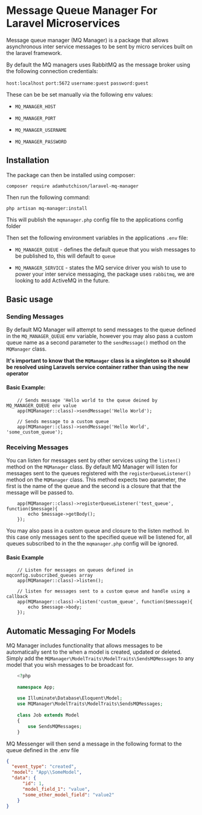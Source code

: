 # Message Queue Manager For Laravel Microservices

Message queue manager (MQ Manager) is a package that allows asynchronous inter service messages to be sent
by micro services built on the laravel framework. 

By default the MQ managers uses RabbitMQ as the message broker using the following connection credentials:

`host:localhost` `port:5672` `username:guest` `password:guest`

These can be be set manually via the following env values:

* `MQ_MANAGER_HOST`

* `MQ_MANAGER_PORT`

* `MQ_MANAGER_USERNAME`

* `MQ_MANAGER_PASSWORD`

## Installation

The package can then be installed using composer:
 
 `composer require adamhutchison/laravel-mq-manager`

Then run the following command:

`php artisan mq-manager:install`

This will publish the `mqmanager.php` config file to the applications config folder

Then set the following environment variables in the applications `.env` file:

* `MQ_MANAGER_QUEUE` - defines the default queue that you wish messages to be published to, this will default
to `queue`

* `MQ_MANAGER_SERVICE` - states the MQ service driver you wish to use to power your inter service
messaging, the package uses `rabbitmq`, we are looking to add ActiveMQ in the future. 

## Basic usage

### Sending Messages

By default MQ Manager will attempt to send messages to the queue defined in the `MQ_MANAGER_QUEUE` env variable,
however you may also pass a custom queue name as a second parameter to the `sendMessage()` method on the `MQManager` class. 

**It's important to know that the `MQManager` class is a singleton so it should be resolved using Laravels service container 
rather than using the new operator**

#### Basic Example:
```$php 
    // Sends message 'Hello world to the queue deined by MQ_MANAGER_QUEUE env value
    app(MQManager::class)->sendMessage('Hello World');

    // Sends message to a custom queue
    app(MQManager::class)->sendMessage('Hello World', 'some_custom_queue');
```
### Receiving Messages

You can listen for messages sent by other services using the `listen()` method on the
`MQManager` class. By default MQ Manager will listen for messages sent to the queues registered
with the `registerQueueListener()` method on the `MQManager` class. This method expects two parameter, 
the first is the name of the queue and the second is a closure that that the message will be passed to. 

```$xslt
    app(MQManager::class)->registerQueueListener('test_queue', function($message){
        echo $message->getBody();
    });
```

You may also pass in a custom queue and closure to the listen method. In this case only messages sent to the
specified queue will be listened for, all queues subscribed to in the the `mqmanager.php` config
will be ignored.

#### Basic Example
```$xslt
    // Listen for messages on queues defined in mqconfig.subscribed_queues array
    app(MQManager::class)->listen();
    
    // listen for messages sent to a custom queue and handle using a callback
    app(MQManager::class)->listen('custom_queue', function($message){
        echo $message->body;
    });
```

## Automatic Messaging For Models

MQ Manager includes functionality that allows messages to be automatically sent to the
when a model is created, updated or deleted. Simply add the `MQManager\ModelTraits\ModelTraits\SendsMQMessages`
to any model that you wish messages to be broadcast for. 

```php
    <?php
    
    namespace App;
    
    use Illuminate\Database\Eloquent\Model;
    use MQManager\ModelTraits\ModelTraits\SendsMQMessages; 
    
    class Job extends Model
    {
        use SendsMQMessages;    
    }
```

MQ Messenger will then send a message in the following format to the queue defined in the .env file

```json
{
  "event_type": "created",
  "model": "App\\SomeModel",
  "data": {
      "id": 1,
      "model_field_1": "value",
      "some_other_model_field": "value2"
    }
}
```


